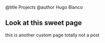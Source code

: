 @title Projects
@author Hugo Blanco

## Look at this sweet page

this is another custom page
totally not a post